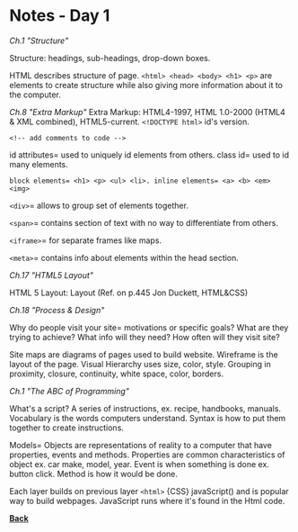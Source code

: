 # Notes - Day 1

_Ch.1 "Structure"_

Structure: headings, sub-headings, drop-down boxes.

HTML describes structure of page. `<html> <head> <body> <h1> <p>` are elements to create structure while also giving more information about it to the computer.

_Ch.8 "Extra Markup"_
Extra Markup: HTML4-1997, HTML 1.0-2000 (HTML4 & XML combined), HTML5-current. `<!DOCTYPE html>` id's version.

`<!-- add comments to code -->`

id attributes= used to uniquely id elements from others. class id= used to id many elements.

`block elements= <h1> <p> <ul> <li>. inline elements= <a> <b> <em> <img>`

`<div>`= allows to group set of elements together.

`<span>`= contains section of text with no way to differentiate from others.

`<iframe>`= for separate frames like maps.

`<meta>`= contains info about elements within the head section.

_Ch.17 "HTML5 Layout"_

HTML 5 Layout: Layout (Ref. on p.445 Jon Duckett, HTML&CSS)  

_Ch.18 "Process & Design"_

Why do people visit your site= motivations or specific goals? What are they trying to achieve? What info will they need? How often will they visit site?

Site maps are diagrams of pages used to build website. Wireframe is the layout of the page. Visual Hierarchy uses size, color, style. Grouping in proximity, closure, continuity, white space, color, borders.

_Ch.1 "The ABC of Programming"_

What's a script? A series of instructions, ex. recipe, handbooks, manuals. Vocabulary is the words computers understand. Syntax is how to put them together to create instructions.

Models= Objects are representations of reality to a computer that have properties, events and methods. Properties are common characteristics of object ex. car make, model, year. Event is when something is done ex. button click. Method is how it would be done.

Each layer builds on previous layer `<html>` {CSS} javaScript() and is popular way to build webpages. JavaScript runs where it's found in the Html code.

**<a href = "https://github.com/scottie-l/reading-notes/blob/main/reading-notes-201/README.md">Back</a>**
